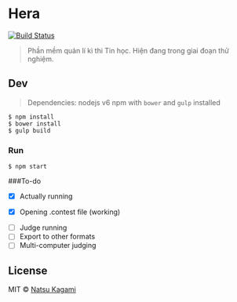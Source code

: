 # Hera
[![Build Status](https://travis-ci.org/natsukagami/Hera.svg?branch=master)](https://travis-ci.org/natsukagami/Hera)

> Phần mềm quản lí kì thi Tin học. 
> Hiện đang trong giai đoạn thử nghiệm.


## Dev
> Dependencies: 
> 	nodejs v6
> 	npm with `bower` and `gulp` installed

```
$ npm install
$ bower install
$ gulp build
```

### Run

```
$ npm start
```

###To-do
- [x] Actually running
* [x] Opening .contest file (working)
- [ ] Judge running
- [ ] Export to other formats
- [ ] Multi-computer judging

## License

MIT © [Natsu Kagami](http://natsukagami.github.io)
